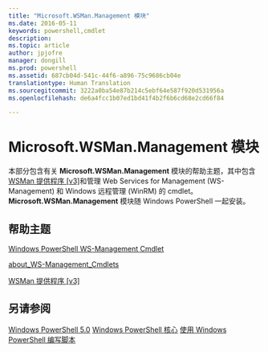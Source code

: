```yaml
---
title: "Microsoft.WSMan.Management 模块"
ms.date: 2016-05-11
keywords: powershell,cmdlet
description: 
ms.topic: article
author: jpjofre
manager: dongill
ms.prod: powershell
ms.assetid: 687cb04d-541c-44f6-a896-75c9686cb04e
translationtype: Human Translation
ms.sourcegitcommit: 3222a0ba54e87b214c5ebf64e587f920d531956a
ms.openlocfilehash: de6a4fcc1b07ed1bd41f4b2f6b6cd68e2cd66f84

---
```


# Microsoft.WSMan.Management 模块
本部分包含有关 **Microsoft.WSMan.Management** 模块的帮助主题，其中包含 [WSMan 提供程序 [v3]](https://technet.microsoft.com/en-us/library/4c3d8d36-4f7a-4211-996f-64110e4b2eb7)和管理 Web Services for Management (WS-Management) 和 Windows 远程管理 (WinRM) 的 cmdlet。 **Microsoft.WSMan.Management** 模块随 Windows PowerShell 一起安装。

## 帮助主题
[Windows PowerShell WS-Management Cmdlet](http://go.microsoft.com/fwlink/?LinkID=245863)

[about_WS-Management_Cmdlets](https://technet.microsoft.com/en-us/library/6ed3370a-ea10-45a5-9493-696aeace27ed)

[WSMan 提供程序 [v3]](https://technet.microsoft.com/en-us/library/4c3d8d36-4f7a-4211-996f-64110e4b2eb7)

## 另请参阅
[Windows PowerShell 5.0](Windows-PowerShell-5.0.md)
[Windows PowerShell 核心](https://technet.microsoft.com/en-us/library/4b75f1e4-f327-48f3-92ab-bf5435094d41)
[使用 Windows PowerShell 编写脚本](../../getting-started/fundamental/Scripting-with-Windows-PowerShell.md)




<!--HONumber=Aug16_HO4-->


